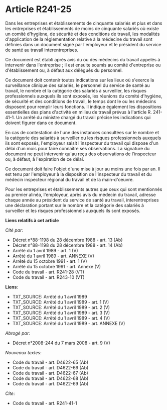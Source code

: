 # Article R241-25

Dans les entreprises et établissements de cinquante salariés et plus et dans les entreprises et établissements de moins de
cinquante salariés où existe un comité d'hygiène, de sécurité et des conditions de travail, les modalités d'application de la
réglementation relative à la médecine du travail sont définies dans un document signé par l'employeur et le président du
service de santé au travail interentreprises.

Ce document est établi après avis du ou des médecins du travail appelés à intervenir dans l'entreprise ; il est ensuite
soumis au comité d'entreprise ou d'établissement ou, à défaut aux délégués du personnel.

Ce document doit contenir toutes indications sur les lieux où s'exerce la surveillance clinique des salariés, le personnel du
service de santé au travail, le nombre et la catégorie des salariés à surveiller, les risques professionnels auxquels ils
sont exposés, les réunions du comité d'hygiène, de sécurité et des conditions de travail, le temps dont le ou les médecins
disposent pour remplir leurs fonctions. Il indique également les dispositions essentielles des plans d'activité en milieu de
travail prévus à l'article R. 241-41-1. Un arrêté du ministre chargé du travail précise les indications qui doivent figurer
dans ce document.

En cas de contestation de l'une des instances consultées sur le nombre et la catégorie des salariés à surveiller ou les
risques professionnels auxquels ils sont exposés, l'employeur saisit l'inspecteur du travail qui dispose d'un délai d'un mois
pour faire connaître ses observations. La signature du document ne peut intervenir qu'au reçu des observations de
l'inspecteur ou, à défaut, à l'expiration de ce délai.

Ce document doit faire l'objet d'une mise à jour au moins une fois par an. Il est tenu par l'employeur à la disposition de
l'inspecteur du travail et du médecin inspecteur régional du travail et de la main-d'oeuvre.

Pour les entreprises et établissements autres que ceux qui sont mentionnés au premier alinéa, l'employeur, après avis du
médecin du travail, adresse chaque année au président du service de santé au travail, interentreprises une déclaration
portant sur le nombre et la catégorie des salariés à surveiller et les risques professionnels auxquels ils sont exposés.

**Liens relatifs à cet article**

_Cité par_:

  - Décret n°88-1198 du 28 décembre 1988 - art. 13 (Ab)
  - Décret n°88-1198 du 28 décembre 1988 - art. 14 (Ab)
  - Arrêté du 1 avril 1989 - art. 1 (V)
  - Arrêté du 1 avril 1989 - art. ANNEXE (V)
  - Arrêté du 15 octobre 1991 - art. 1 (V)
  - Arrêté du 15 octobre 1991 - art. Annexe (V)
  - Code du travail - art. R241-28 (VT)
  - Code du travail - art. R243-10 (VT)

**Liens**:

  - TXT_SOURCE: Arrêté du 1 avril 1989
  - TXT_SOURCE: Arrêté du 1 avril 1989 - art. 1 (V)
  - TXT_SOURCE: Arrêté du 1 avril 1989 - art. 2 (V)
  - TXT_SOURCE: Arrêté du 1 avril 1989 - art. 3 (V)
  - TXT_SOURCE: Arrêté du 1 avril 1989 - art. 4 (V)
  - TXT_SOURCE: Arrêté du 1 avril 1989 - art. ANNEXE (V)

_Abrogé par_:

  - Décret n°2008-244 du 7 mars 2008 - art. 9 (V)

_Nouveaux textes_:

  - Code du travail - art. D4622-65 (Ab)
  - Code du travail - art. D4622-66 (Ab)
  - Code du travail - art. D4622-67 (Ab)
  - Code du travail - art. D4622-68 (Ab)
  - Code du travail - art. D4622-69 (Ab)

_Cite_:

  - Code du travail - art. R241-41-1
